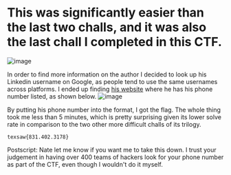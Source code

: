 # This was significantly easier than the last two challs, and it was also the last chall I completed in this CTF.
![image](https://github.com/user-attachments/assets/8c302674-e3e2-4635-9bb4-ae6232770882)

In order to find more information on the author I decided to look up his Linkedin username on Google, as people tend to use the same usernames across platforms. I ended up finding [his website](https://nisimmons.github.io/) where he has his phone number listed, as shown below.
![image](https://github.com/user-attachments/assets/650066b2-c510-42b2-92dc-8596b662646c)

By putting his phone number into the format, I got the flag. The whole thing took me less than 5 minutes, which is pretty surprising given its lower solve rate in comparison to the two other more difficult challs of its trilogy.

```texsaw{831.402.3178}```

Postscript: Nate let me know if you want me to take this down. I trust your judgement in having over 400 teams of hackers look for your phone number as part of the CTF, even though I wouldn't do it myself.
